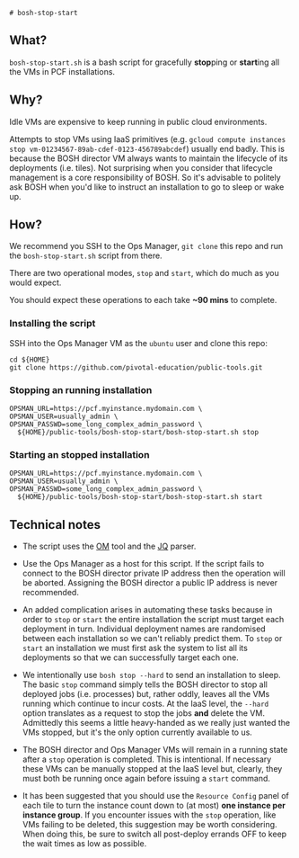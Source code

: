	# bosh-stop-start

## What?

`bosh-stop-start.sh` is a bash script for gracefully **stop**ping or **start**ing all the VMs in PCF installations.

## Why?

Idle VMs are expensive to keep running in public cloud environments.

Attempts to stop VMs using IaaS primitives (e.g. `gcloud compute instances stop vm-01234567-89ab-cdef-0123-456789abcdef`) usually end badly.  This is because the BOSH director VM always wants to maintain the lifecycle of its deployments (i.e. tiles).  Not surprising when you consider that lifecycle management is a core responsibility of BOSH.  So it's advisable to politely ask BOSH when you'd like to instruct an installation to go to sleep or wake up.

## How?

We recommend you SSH to the Ops Manager, `git clone` this repo and run the `bosh-stop-start.sh` script from there.

There are two operational modes, `stop` and `start`, which do much as you would expect.

You should expect these operations to each take **~90 mins** to complete.

### Installing the script

SSH into the Ops Manager VM as the `ubuntu` user and clone this repo:
```no-highlight
cd ${HOME}
git clone https://github.com/pivotal-education/public-tools.git
```

### Stopping an running installation

```no-highlight
OPSMAN_URL=https://pcf.myinstance.mydomain.com \
OPSMAN_USER=usually_admin \
OPSMAN_PASSWD=some_long_complex_admin_password \
  ${HOME}/public-tools/bosh-stop-start/bosh-stop-start.sh stop
```

### Starting an stopped installation

```no-highlight
OPSMAN_URL=https://pcf.myinstance.mydomain.com \
OPSMAN_USER=usually_admin \
OPSMAN_PASSWD=some_long_complex_admin_password \
  ${HOME}/public-tools/bosh-stop-start/bosh-stop-start.sh start
```

## Technical notes

* The script uses the [OM](https://github.com/pivotal-cf/om) tool and the [JQ](https://stedolan.github.io/jq/) parser.

* Use the Ops Manager as a host for this script.  If the script fails to connect to the BOSH director private IP address then the operation will be aborted.  Assigning the BOSH director a public IP address is never recommended.

* An added complication arises in automating these tasks because in order to `stop` or `start` the entire installation the script must target each deployment in turn.  Individual deployment names are randomised between each installation so we can't reliably predict them.  To `stop` or `start` an installation we must first ask the system to list all its deployments so that we can successfully target each one.

* We intentionally use `bosh stop --hard` to send an installation to sleep.  The basic `stop` command simply tells the BOSH director to stop all deployed jobs (i.e. processes) but, rather oddly, leaves all the VMs running which continue to incur costs.  At the IaaS level, the `--hard` option translates as a request to stop the jobs **and** delete the VM.  Admittedly this seems a little heavy-handed as we really just wanted the VMs stopped, but it's the only option currently available to us.

* The BOSH director and Ops Manager VMs will remain in a running state after a `stop` operation is completed.  This is intentional.  If necessary these VMs can be manually stopped at the IaaS level but, clearly, they must both be running once again before issuing a `start` command.

* It has been suggested that you should use the `Resource Config` panel of each tile to turn the instance count down to (at most) **one instance per instance group**.  If you encounter issues with the `stop` operation, like VMs failing to be deleted, this suggestion may be worth considering.  When doing this, be sure to switch all post-deploy errands OFF to keep the wait times as low as possible.

